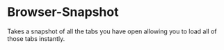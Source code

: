 # Browser-Snapshot
Takes a snapshot of all the tabs you have open allowing you to load all of those tabs instantly.

